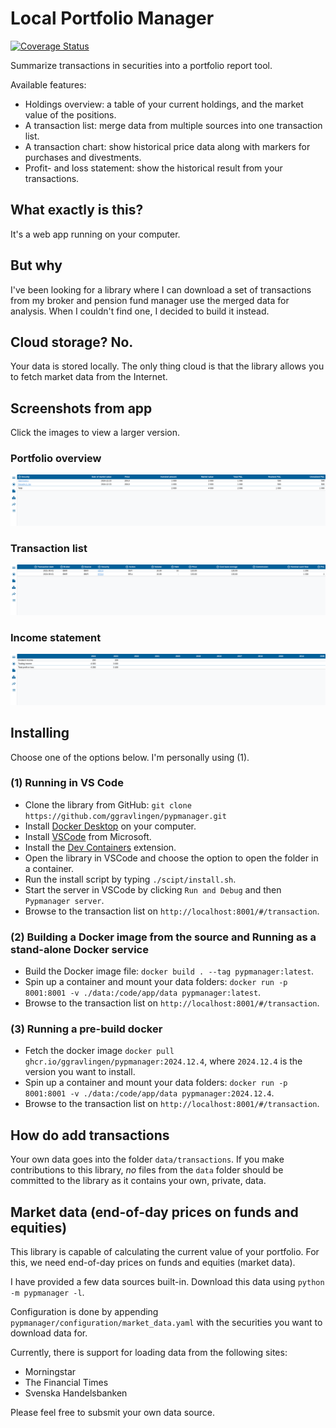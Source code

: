 # Local Portfolio Manager

[![Coverage Status](https://coveralls.io/repos/github/ggravlingen/pypmanager/badge.svg)](https://coveralls.io/github/ggravlingen/pypmanager?branch=main)

Summarize transactions in securities into a portfolio report tool.

Available features:

- Holdings overview: a table of your current holdings, and the market value of the positions.
- A transaction list: merge data from multiple sources into one transaction list.
- A transaction chart: show historical price data along with markers for purchases and divestments.
- Profit- and loss statement: show the historical result from your transactions.

## What exactly is this?

It's a web app running on your computer.

## But why

I've been looking for a library where I can download a set of transactions from my broker and pension fund manager use the merged data for analysis. When I couldn't find one, I decided to build it instead.

## Cloud storage? No.

Your data is stored locally. The only thing cloud is that the library allows you to fetch market data from the Internet.

## Screenshots from app

Click the images to view a larger version.

### Portfolio overview

![Screenshot of the general ledger.](/docs/assets/portfolio_overview.png)

### Transaction list

![Screenshot of the transaction list.](/docs/assets/transaction_list.png)

### Income statement

![Screenshot of the general ledger.](/docs/assets/income_statement.png)

## Installing

Choose one of the options below. I'm personally using (1).

### (1) Running in VS Code

- Clone the library from GitHub: `git clone https://github.com/ggravlingen/pypmanager.git`
- Install [Docker Desktop](https://www.docker.com/products/docker-desktop/) on your computer.
- Install [VSCode](https://code.visualstudio.com/download) from Microsoft.
- Install the [Dev Containers](https://marketplace.visualstudio.com/items?itemName=ms-vscode-remote.remote-containers) extension.
- Open the library in VSCode and choose the option to open the folder in a container.
- Run the install script by typing `./scipt/install.sh`.
- Start the server in VSCode by clicking `Run and Debug` and then `Pypmanager server`.
- Browse to the transaction list on `http://localhost:8001/#/transaction`.

### (2) Building a Docker image from the source and Running as a stand-alone Docker service

- Build the Docker image file: `docker build . --tag pypmanager:latest`.
- Spin up a container and mount your data folders: `docker run -p 8001:8001 -v ./data:/code/app/data pypmanager:latest`.
- Browse to the transaction list on `http://localhost:8001/#/transaction`.

### (3) Running a pre-build docker

- Fetch the docker image `docker pull ghcr.io/ggravlingen/pypmanager:2024.12.4`, where `2024.12.4` is the version you want to install.
- Spin up a container and mount your data folders: `docker run -p 8001:8001 -v ./data:/code/app/data pypmanager:2024.12.4`.
- Browse to the transaction list on `http://localhost:8001/#/transaction`.

## How do add transactions

Your own data goes into the folder `data/transactions`. If you make contributions to this library, _no_ files from the `data` folder should be committed to the library as it contains your own, private, data.

## Market data (end-of-day prices on funds and equities)

This library is capable of calculating the current value of your portfolio. For this, we need end-of-day prices on funds and equities (market data).

I have provided a few data sources built-in. Download this data using `python -m pypmanager -l`.

Configuration is done by appending `pypmanager/configuration/market_data.yaml` with the securities you want to download data for.

Currently, there is support for loading data from the following sites:

- Morningstar
- The Financial Times
- Svenska Handelsbanken

Please feel free to subsmit your own data source.
